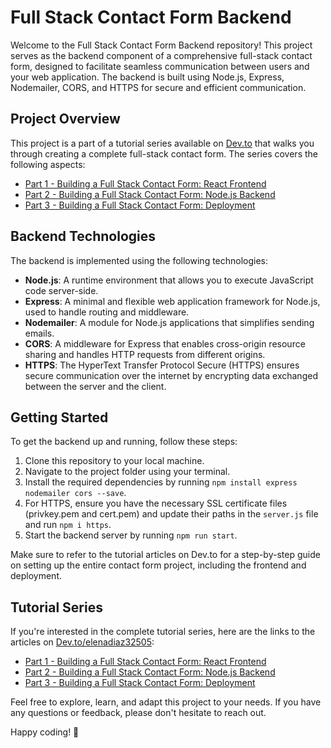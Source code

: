 # Full Stack Contact Form Backend

Welcome to the Full Stack Contact Form Backend repository! This project serves as the backend component of a comprehensive full-stack contact form, designed to facilitate seamless communication between users and your web application. The backend is built using Node.js, Express, Nodemailer, CORS, and HTTPS for secure and efficient communication.

## Project Overview

This project is a part of a tutorial series available on [Dev.to](https://dev.to/) that walks you through creating a complete full-stack contact form. The series covers the following aspects:

- [Part 1 - Building a Full Stack Contact Form: React Frontend](https://dev.to/elenadiaz32505/creating-a-full-stack-contact-form-using-react-and-node-eoh-temp-slug-6816062)
- [Part 2 - Building a Full Stack Contact Form: Node.js Backend](https://dev.to/elenadiaz32505/part-2-building-a-full-stack-contact-form-from-react-frontend-to-nodejs-backend-553e-temp-slug-1567873)
- [Part 3 - Building a Full Stack Contact Form: Deployment](https://dev.to/elenadiaz32505/part-3-building-a-full-stack-contact-form-deployment-3o4d-temp-slug-3281173)

## Backend Technologies

The backend is implemented using the following technologies:

- **Node.js**: A runtime environment that allows you to execute JavaScript code server-side.
- **Express**: A minimal and flexible web application framework for Node.js, used to handle routing and middleware.
- **Nodemailer**: A module for Node.js applications that simplifies sending emails.
- **CORS**: A middleware for Express that enables cross-origin resource sharing and handles HTTP requests from different origins.
- **HTTPS**: The HyperText Transfer Protocol Secure (HTTPS) ensures secure communication over the internet by encrypting data exchanged between the server and the client.

## Getting Started

To get the backend up and running, follow these steps:

1. Clone this repository to your local machine.
2. Navigate to the project folder using your terminal.
3. Install the required dependencies by running `npm install express nodemailer cors --save`.
4. For HTTPS, ensure you have the necessary SSL certificate files (privkey.pem and cert.pem) and update their paths in the `server.js` file and run `npm i https`.
5. Start the backend server by running `npm run start`.

Make sure to refer to the tutorial articles on Dev.to for a step-by-step guide on setting up the entire contact form project, including the frontend and deployment.

## Tutorial Series

If you're interested in the complete tutorial series, here are the links to the articles on [Dev.to/elenadiaz32505](https://dev.to/elenadiaz32505):

- [Part 1 - Building a Full Stack Contact Form: React Frontend](https://dev.to/elenadiaz32505/creating-a-full-stack-contact-form-using-react-and-node-eoh-temp-slug-6816062)
- [Part 2 - Building a Full Stack Contact Form: Node.js Backend](https://dev.to/elenadiaz32505/part-2-building-a-full-stack-contact-form-from-react-frontend-to-nodejs-backend-553e-temp-slug-1567873)
- [Part 3 - Building a Full Stack Contact Form: Deployment](https://dev.to/elenadiaz32505/part-3-building-a-full-stack-contact-form-deployment-3o4d-temp-slug-3281173)

Feel free to explore, learn, and adapt this project to your needs. If you have any questions or feedback, please don't hesitate to reach out.

Happy coding! 🚀
